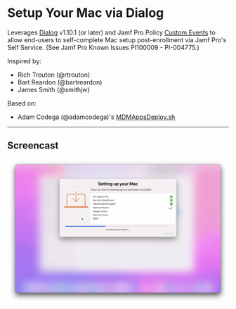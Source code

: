 # Setup Your Mac via Dialog

Leverages [Dialog](https://github.com/bartreardon/Dialog/releases) v1.10.1 (or later) and Jamf Pro Policy [Custom Events](https://docs.jamf.com/10.36.0/jamf-pro/documentation/Policy_Management.html?hl=custom%2Cevent#ID-0001f43f) to allow end-users to self-complete Mac setup post-enrollment via Jamf Pro's Self Service. (See Jamf Pro Known Issues PI100009 - PI-004775.)

Inspired by:
- Rich Trouton (@rtrouton)
- Bart Reardon (@bartreardon)
- James Smith (@smithjw)

Based on:
- Adam Codega (@adamcodega)'s [MDMAppsDeploy.sh](https://github.com/acodega/dialog-scripts/blob/main/MDMAppsDeploy.sh)

---

## Screencast

[<img alt="Setup Your Mac via Dialog" width="650px" src="images/screencast_still_image.png" />](https://rumble.com/v11772r-setup-your-mac-via-dialog-0.0.4.html)